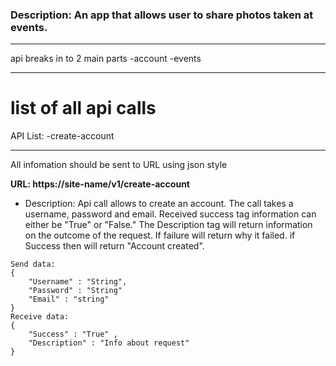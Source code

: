 ### Description: An app that allows user to share photos taken at events.
---

api breaks in to 2 main parts 
-account 
-events

---

# list of all api calls
API List:
-create-account

---


All infomation should be sent to URL using json style

**URL: https://site-name/v1/create-account**
- Description: Api call allows to create an account. The call takes a username, password and email. Received success tag information can either be "True" or "False." The Description tag will return information on the outcome of the request. If failure will return why it failed. if Success then will return "Account created".

```
Send data: 
{	
	"Username" : "String",
	"Password" : "String"
	"Email" : "string"
}
Receive data: 
{
	"Success" : "True" ,
	"Description" : "Info about request"
}
```






